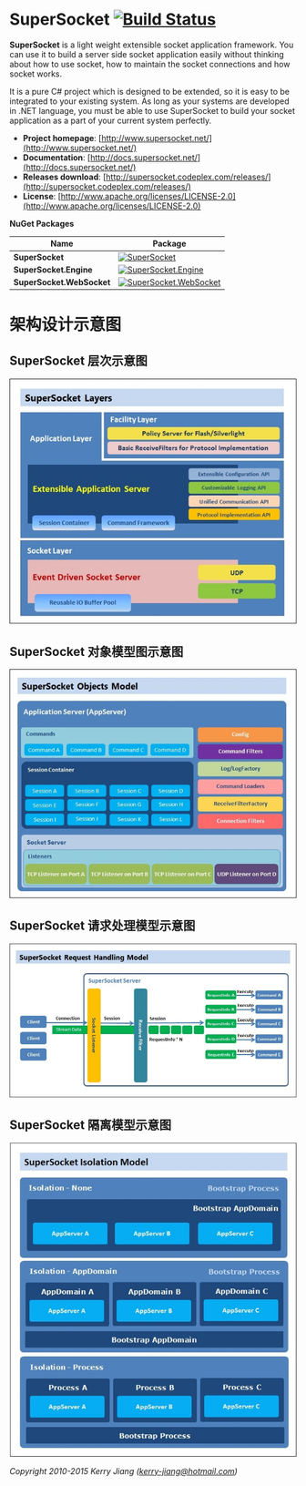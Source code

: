 # SuperSocket  [![Build Status](https://travis-ci.org/kerryjiang/SuperSocket.svg?branch=v1.6)](https://travis-ci.org/kerryjiang/SuperSocket)


**SuperSocket** is a light weight extensible socket application framework.
You can use it to build a server side socket application easily without thinking about how to use socket, how to maintain the socket connections and how socket works.

It is a pure C# project which is designed to be extended, so it is easy to be integrated to your existing system.
As long as your systems are developed in .NET language,
you must be able to use SuperSocket to build your socket application as a part of your current system perfectly.


- **Project homepage**:		[http://www.supersocket.net/](http://www.supersocket.net/)
- **Documentation**:		[http://docs.supersocket.net/](http://docs.supersocket.net/)
- **Releases download**:	[http://supersocket.codeplex.com/releases/](http://supersocket.codeplex.com/releases/)
- **License**: 				[http://www.apache.org/licenses/LICENSE-2.0](http://www.apache.org/licenses/LICENSE-2.0)


**NuGet Packages**

| Name                      | Package                           |
|---------------------------|-----------------------------------|
| **SuperSocket** 			    | [![SuperSocket][1]][2]      |
| **SuperSocket.Engine** 	  | [![SuperSocket.Engine][3]][4]   |
| **SuperSocket.WebSocket** | [![SuperSocket.WebSocket][5]][6]	|


[1]: https://img.shields.io/nuget/v/SuperSocket.svg?style=flat
[2]: https://www.nuget.org/packages/SuperSocket
[3]: https://img.shields.io/nuget/v/SuperSocket.Engine.svg?style=flat
[4]: https://www.nuget.org/packages/SuperSocket.Engine
[5]: https://img.shields.io/nuget/v/SuperSocket.WebSocket.svg?style=flat
[6]: https://www.nuget.org/packages/SuperSocket.WebSocket

# 架构设计示意图
## SuperSocket 层次示意图
![SuperSocket层次示意图_layermodel](doc/layermodel.jpg)
## SuperSocket 对象模型图示意图
![SuperSocket 对象模型图示意图](doc/objectmodel.jpg)
## SuperSocket 请求处理模型示意图
![SuperSocket 请求处理模型示意图_requesthandlingmodel](doc/requesthandlingmodel.jpg)
## SuperSocket 隔离模型示意图
![SuperSocket 隔离模型示意图](doc/isolationmodel.jpg)


*Copyright 2010-2015 Kerry Jiang (kerry-jiang@hotmail.com)*

